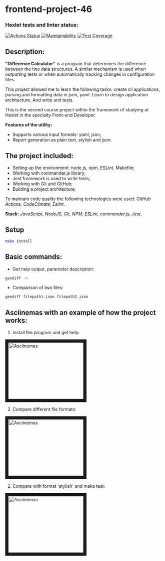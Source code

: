 # frontend-project-46

### Hexlet tests and linter status:
[![Actions Status](https://github.com/xyzelena/frontend-project-46/workflows/hexlet-check/badge.svg)](https://github.com/xyzelena/frontend-project-46/actions)
[![Maintainability](https://api.codeclimate.com/v1/badges/c8f494664d02a08c55ef/maintainability)](https://codeclimate.com/github/xyzelena/frontend-project-46/maintainability)
[![Test Coverage](https://api.codeclimate.com/v1/badges/c8f494664d02a08c55ef/test_coverage)](https://codeclimate.com/github/xyzelena/frontend-project-46/test_coverage)

## Description: 

__"Difference Calculator"__ is a program that determines the difference between the two data structures. A similar mechanism is used when outputting tests or when automatically tracking changes in configuration files.

This project allowed me to learn the following tasks: create cli applications, parsing and formatting data in json, yaml. Learn to design application architecture. And write unit tests.

This is the second course project within the framework of studying at Hexlet in the specialty Front-end Developer.

__Features of the utility:__
- Supports various input formats: yaml, json;
- Report generation as plain text, stylish and json.

## The project included:

* Setting up the environment: node.js, npm, ESLint, Makefile;
* Working with commander.js library;
* Jest framework is used to write tests; 
* Working with Git and GitHub; 
* Building a project architecture; 

To maintain code quality the following technologies were used: _GitHub Actions, CodeClimate, Eslint_. 

__Stack:__ _JavaScript, NodeJS, Git, NPM, ESLint, commander.js, Jest_. 

## Setup

```bash
make install
```
  
## Basic commands:

* Get help output, parameter description:

```bash
gendiff -h
```

* Comparison of two files:

```bash
gendiff filepath1.json filepath2.json
```

## Asciinemas with an example of how the project works:

1. Install the program and get help:

<a href="https://asciinema.org/a/570394" target="_blank"><img src="https://user-images.githubusercontent.com/111981509/227791446-dc8af3ea-58ce-46c1-8201-6c41483906af.png" 
alt="Asciinemas" width="240" height="180" border="10" /></a>

2. Compare different file formats:

<a href="https://asciinema.org/a/572696" target="_blank"><img src="https://user-images.githubusercontent.com/111981509/229196007-2cc8bbb4-4138-4499-8a16-a4d9b8507108.png" 
alt="Asciinemas" width="240" height="180" border="10" /></a>

2. Compare with format 'stylish' and make test:

<a href="https://asciinema.org/a/577444" target="_blank"><img src="https://user-images.githubusercontent.com/111981509/231876036-67d1d557-57e7-4bde-8c34-8b5a8ef90edd.png" 
alt="Asciinemas" width="240" height="180" border="10" /></a>
